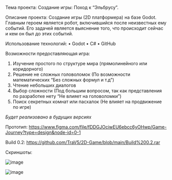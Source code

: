 Тема проекта: Создание игры: Поход к “Эльбрусу”.

Описание проекта: Создание игры (2D платформера) на базе Godot. Главным героем является робот, включившийся после неизвестных ему событий. Его задачей является выяснение того, что происходит сейчас и кем он был до этих событий.

Использование технологий:
•	Godot
•	С#
•	GitHub 

Возможности предоставляющая игра:
1.	Изучение простого по структуре мира (прямолинейного или коридорного)
2.	Решение не сложных головоломок (По возможности математических “Без сложных формул и т.д”)
3.	Чтение небольших диалогов
4.	Выбор сложности (Под большим вопросом, так как представления по разработке нету “Не влияет на головоломки”)
5.	Поиск секретных комнат или пасхалок (Не влияет на продвижение по игре)

*Будет реализовано в будущих версиях*

Прототип: https://www.figma.com/file/fDDGJOciwEU6ebcc6yOHwp/Game-Journey?type=design&node-id=0-1

Build 0.2: https://github.com/TraV5/2D-Game/blob/main/Build%200.2.rar

Скриншоты:

![image](https://github.com/TraV5/2D-Game/assets/132296559/1374ed8c-e9c2-4833-b39b-2921920f5948)

![image](https://github.com/TraV5/2D-Game/assets/132296559/13df7aad-5963-4fbd-826a-878df58f5189)

